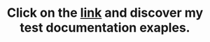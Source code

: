 <h1 align="center">Click on the <a href="https://drive.google.com/drive/folders/1ftg1psEg-RQ5P2klwIrt2jgnu7daQZNf?usp=sharing">link</a> and discover my test documentation exaples.</h1>

